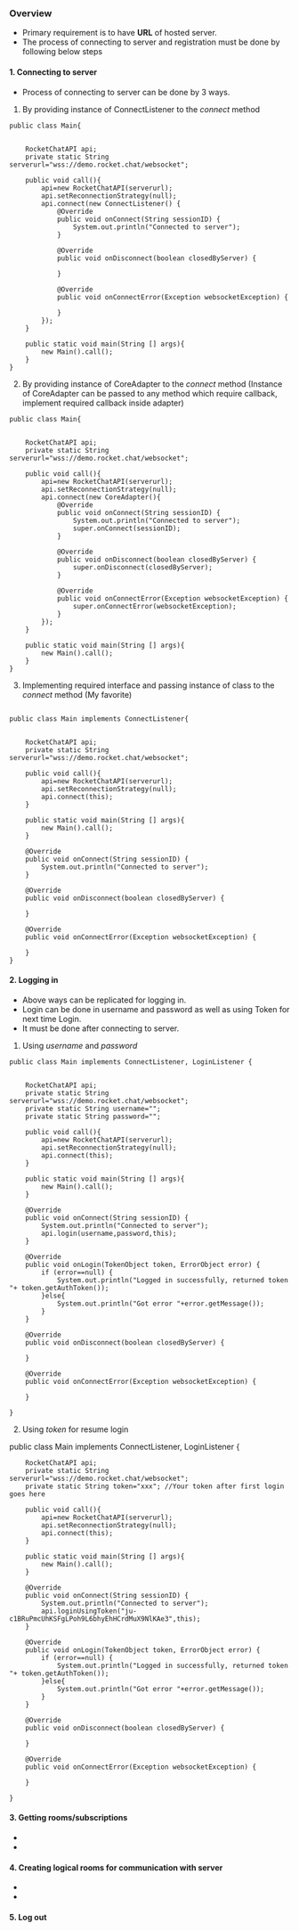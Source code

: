 ### Overview

- Primary requirement is to have **URL** of hosted server.
- The process of connecting to server and registration must be done by following below steps

#### 1. Connecting to server
- Process of connecting to server can be done by 3 ways.
1. By providing instance of ConnectListener to the _connect_ method

```
public class Main{


    RocketChatAPI api;
    private static String serverurl="wss://demo.rocket.chat/websocket";

    public void call(){
        api=new RocketChatAPI(serverurl);
        api.setReconnectionStrategy(null);
        api.connect(new ConnectListener() {
            @Override
            public void onConnect(String sessionID) {
                System.out.println("Connected to server");
            }

            @Override
            public void onDisconnect(boolean closedByServer) {

            }

            @Override
            public void onConnectError(Exception websocketException) {

            }
        });
    }

    public static void main(String [] args){
        new Main().call();
    }
}

```

2. By providing instance of CoreAdapter to the _connect_ method (Instance of CoreAdapter can be passed to any method which require callback, implement required callback inside adapter)

```
public class Main{


    RocketChatAPI api;
    private static String serverurl="wss://demo.rocket.chat/websocket";

    public void call(){
        api=new RocketChatAPI(serverurl);
        api.setReconnectionStrategy(null);
        api.connect(new CoreAdapter(){
            @Override
            public void onConnect(String sessionID) {
                System.out.println("Connected to server");
                super.onConnect(sessionID);
            }

            @Override
            public void onDisconnect(boolean closedByServer) {
                super.onDisconnect(closedByServer);
            }

            @Override
            public void onConnectError(Exception websocketException) {
                super.onConnectError(websocketException);
            }
        });
    }

    public static void main(String [] args){
        new Main().call();
    }
}
```

3. Implementing required interface and passing instance of class to the _connect_ method (My favorite)

```

public class Main implements ConnectListener{


    RocketChatAPI api;
    private static String serverurl="wss://demo.rocket.chat/websocket";

    public void call(){
        api=new RocketChatAPI(serverurl);
        api.setReconnectionStrategy(null);
        api.connect(this);
    }

    public static void main(String [] args){
        new Main().call();
    }

    @Override
    public void onConnect(String sessionID) {
        System.out.println("Connected to server");
    }

    @Override
    public void onDisconnect(boolean closedByServer) {

    }

    @Override
    public void onConnectError(Exception websocketException) {

    }
}

```

#### 2. Logging in
- Above ways can be replicated for logging in.
- Login can be done in username and password as well as using Token for next time Login.
- It must be done after connecting to server.

1. Using _username_ and _password_

```
public class Main implements ConnectListener, LoginListener {


    RocketChatAPI api;
    private static String serverurl="wss://demo.rocket.chat/websocket";
    private static String username="";
    private static String password="";

    public void call(){
        api=new RocketChatAPI(serverurl);
        api.setReconnectionStrategy(null);
        api.connect(this);
    }

    public static void main(String [] args){
        new Main().call();
    }

    @Override
    public void onConnect(String sessionID) {
        System.out.println("Connected to server");
        api.login(username,password,this);
    }

    @Override
    public void onLogin(TokenObject token, ErrorObject error) {
        if (error==null) {
            System.out.println("Logged in successfully, returned token "+ token.getAuthToken());
        }else{
            System.out.println("Got error "+error.getMessage());
        }
    }

    @Override
    public void onDisconnect(boolean closedByServer) {

    }

    @Override
    public void onConnectError(Exception websocketException) {

    }

}

```

2. Using _token_ for resume login

public class Main implements ConnectListener, LoginListener {

```
    RocketChatAPI api;
    private static String serverurl="wss://demo.rocket.chat/websocket";
    private static String token="xxx"; //Your token after first login goes here

    public void call(){
        api=new RocketChatAPI(serverurl);
        api.setReconnectionStrategy(null);
        api.connect(this);
    }

    public static void main(String [] args){
        new Main().call();
    }

    @Override
    public void onConnect(String sessionID) {
        System.out.println("Connected to server");
        api.loginUsingToken("ju-c1BRuPmcUhKSFgLPoh9L6bhyEhHCrdMuX9NlKAe3",this);
    }

    @Override
    public void onLogin(TokenObject token, ErrorObject error) {
        if (error==null) {
            System.out.println("Logged in successfully, returned token "+ token.getAuthToken());
        }else{
            System.out.println("Got error "+error.getMessage());
        }
    }

    @Override
    public void onDisconnect(boolean closedByServer) {

    }

    @Override
    public void onConnectError(Exception websocketException) {

    }

}
```

#### 3. Getting rooms/subscriptions
- 
- 


#### 4. Creating logical rooms for communication with server
- 
- 

#### 5. Log out